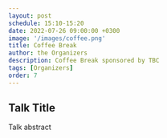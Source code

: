 ```yaml
---
layout: post
schedule: 15:10-15:20
date: 2022-07-26 09:00:00 +0300
image: '/images/coffee.png'
title: Coffee Break
author: the Organizers
description: Coffee Break sponsored by TBC
tags: [Organizers]
order: 7
---
```


## Talk Title
Talk abstract
